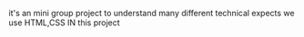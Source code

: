 it's an mini group project to understand many different technical expects 
we use HTML,CSS IN this project

